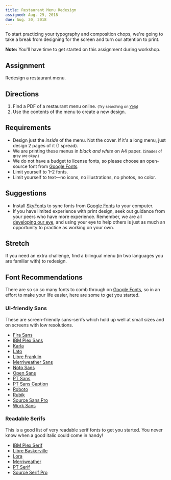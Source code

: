 ```yaml
---
title: Restaurant Menu Redesign
assigned: Aug. 29, 2018
due: Aug. 30, 2018
---
```


To start practicing your typography and composition chops, we're going to take a break from designing for the screen and turn our attention to print.

**Note:** You'll have time to get started on this assignment during workshop.

Assignment
----------

Redesign a restaurant menu.


Directions
----------

1. Find a PDF of a restaurant menu online. <small>(Try searching on [Yelp](https://www.yelp.com))</small>
2. Use the contents of the menu to create a new design.


Requirements
------------

- Design just the *inside* of the menu. Not the cover. If it's a long menu, just design 2 pages of it (1 spread).
- We are printing these menus in *black and white* on A4 paper. <small>(Shades of grey are okay.)</small>
- We do not have a budget to license fonts, so please choose an open-source font from [Google Fonts][].
- Limit yourself to 1–2 fonts.
- Limit yourself to text—no icons, no illustrations, no photos, no color.


Suggestions
-----------

- Install [SkyFonts][] to sync fonts from [Google Fonts][] to your computer.
- If you have limited experience with print design, seek out guidance from your peers who have more experience. Remember, we are all [developing our eye](https://ia.net/topics/learning-to-see), and using your eye to help others is just as much an opportunity to practice as working on your own.


Stretch
-------

If you need an extra challenge, find a bilingual menu (in two languages you are familiar with) to redesign.


Font Recommendations
--------------------

There are so so so many fonts to comb through on [Google Fonts][], so in an effort to make your life easier, here are some to get you started.

### UI-friendly Sans

These are screen-friendly sans-serifs which hold up well at small sizes and on screens with low resolutions.

- [Fira Sans](https://fonts.google.com/specimen/Fira+Sans)
- [IBM Plex Sans](https://fonts.google.com/specimen/IBM+Plex+Sans)
- [Karla](https://fonts.google.com/specimen/Karla)
- [Lato](https://fonts.google.com/specimen/Lato)
- [Libre Franklin](https://fonts.google.com/specimen/Libre+Franklin)
- [Merriweather Sans](https://fonts.google.com/specimen/Merriweather+Sans)
- [Noto Sans](https://fonts.google.com/specimen/Noto+Sans)
- [Open Sans](https://fonts.google.com/specimen/Open+Sans)
- [PT Sans](https://fonts.google.com/specimen/PT+Sans)
- [PT Sans Caption](https://fonts.google.com/specimen/PT+Sans+Caption)
- [Roboto](https://fonts.google.com/specimen/Roboto)
- [Rubik](https://fonts.google.com/specimen/Rubik)
- [Source Sans Pro](https://fonts.google.com/specimen/Source+Sans+Pro)
- [Work Sans](https://fonts.google.com/specimen/Work+Sans)

### Readable Serifs

This is a good list of very readable serif fonts to get you started. You never know when a good italic could come in handy!

- [IBM Plex Serif](https://fonts.google.com/specimen/IBM+Plex+Serif)
- [Libre Baskerville](https://fonts.google.com/specimen/Libre+Baskerville)
- [Lora](https://fonts.google.com/specimen/Lora)
- [Merriweather](https://fonts.google.com/specimen/Merriweather)
- [PT Serif](https://fonts.google.com/specimen/PT+Serif)
- [Source Serif Pro](https://fonts.google.com/specimen/Source+Serif+Pro)


[Google Fonts]: https://fonts.google.com
[SkyFonts]: https://skyfonts.com
